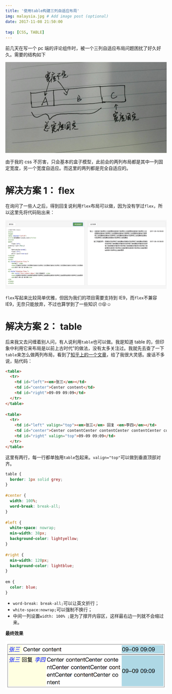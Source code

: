 ```yaml
---
title: '使用table构建三列自适应布局'
img: malaysia.jpg # Add image post (optional)
date: 2017-11-08 21:50:00

tag: [CSS, TABLE]
---
```


前几天在写一个 pc 端的评论组件时，被一个三列自适应布局问题困扰了好久好久。需要的结构如下

![](/images/3cols-response-layout/3-cols-response-layout.jpeg)

由于我的 css 不厉害，只会基本的盒子模型，此前会的两列布局都是其中一列固定宽度，另一个宽度自适应。而这里的两列都是完全自适应的。

# 解决方案 1： flex

在询问了一些人之后，得到回复说利用`flex`布局可以做，因为没有学过`flex`，所以这里先将代码贴出来：

![](/images/3cols-response-layout/flex.png)

`flex`写起来比较简单优雅，但因为我们的项目需要支持到 IE9，而`flex`不兼容 IE9，无奈只能放弃，不过也算学到了一些知识 🙄😝☺️

# 解决方案 2： table

后来我又去问缠着别人问，有人说利用`table`也可以做。我是知道 table 的，但印象中利用它来布局是以前上古时代”的做法，没有太多关注过。我就先去查了一下`table`来怎么做两列布局，看到了[知乎上的一个文章](https://zhuanlan.zhihu.com/p/21435193)，给了我很大灵感。废话不多说，贴代码：

```html
<table>
  <tr>
    <td id="left"><em>张三</em></td>
    <td id="center">Center content</td>
    <td id="right">09-09 09:09</td>
  </tr>
</table>

<table>
  <tr>
    <td id="left" valign="top"><em>张三</em> 回复 <em>李四</em></td>
    <td id="center">Center contentCenter contentCenter contentCenter contentCenter contentCenter content</td>
    <td id="right" valign="top">09-09 09:09</td>
  </tr>
</table>
```

这里有两行，每一行都单独用`table`包起来。`valign="top"`可以做到垂直顶部对齐。

```css
table {
  border: 1px solid grey;
}

#center {
  width: 100%;
  word-break: break-all;
}

#left {
  white-space: nowrap;
  min-width: 38px;
  background-color: lightyellow;
}

#right {
  min-width: 120px;
  background-color: lightblue;
}

em {
  color: blue;
}
```

- `word-break: break-all;`可以让英文折行；
- `white-space:nowrap;`可以强制不换行；
- 中间一列设置`width: 100% ;`是为了撑开内容区，这样最右边一列就不会缩过来。

**最终效果**

![](/images/3cols-response-layout/table-layout.png)
